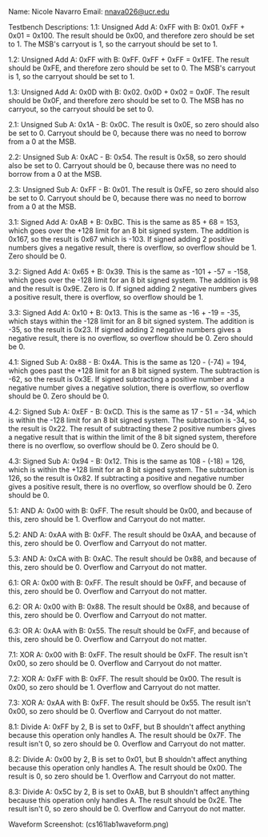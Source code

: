 Name: Nicole Navarro
Email: nnava026@ucr.edu

Testbench Descriptions:
1.1: Unsigned Add A: 0xFF with B: 0x01. 0xFF + 0x01 = 0x100. The result should be 0x00, and therefore zero should be set to 1. The MSB's carryout is 1, so the carryout should be set to 1.

1.2: Unsigned Add A: 0xFF with B: 0xFF. 0xFF + 0xFF = 0x1FE. The result should be 0xFE, and therefore zero should be set to 0. The MSB's carryout is 1, so the carryout should be set to 1.

1.3: Unsigned Add A: 0x0D with B: 0x02. 0x0D + 0x02 = 0x0F. The result should be 0x0F, and therefore zero should be set to 0. The MSB has no carryout, so the carryout should be set to 0.

2.1: Unsigned Sub A: 0x1A - B: 0x0C. The result is 0x0E, so zero should also be set to 0. Carryout should be 0, because there was no need to borrow from a 0 at the MSB.

2.2: Unsigned Sub A: 0xAC - B: 0x54. The result is 0x58, so zero should also be set to 0. Carryout should be 0, because there was no need to borrow from a 0 at the MSB.

2.3: Unsigned Sub A: 0xFF - B: 0x01. The result is 0xFE, so zero should also be set to 0. Carryout should be 0, because there was no need to borrow from a 0 at the MSB.

3.1: Signed Add A: 0xAB + B: 0xBC. This is the same as 85 + 68 = 153, which goes over the +128 limit for an 8 bit signed system. The addition is 0x167, so the result is 0x67 which is -103. If signed adding 2 positive numbers gives a negative result, there is overflow, so overflow should be 1. Zero should be 0.

3.2: Signed Add A: 0x65 + B: 0x39. This is the same as -101 + -57 = -158, which goes over the -128 limit for an 8 bit signed system. The addition is 98 and the result is 0x9E. Zero is 0. If signed adding 2 negative numbers gives a positive result, there is overflow, so overflow should be 1.

3.3: Signed Add A: 0x10 + B: 0x13. This is the same as -16 + -19 = -35, which stays within the -128 limit for an 8 bit signed system. The addition is -35, so the result is 0x23. If signed adding 2 negative numbers gives a negative result, there is no overflow, so overflow should be 0. Zero should be 0.

4.1: Signed Sub A: 0x88 - B: 0x4A. This is the same as 120 - (-74) = 194, which goes past the +128 limit for an 8 bit signed system. The subtraction is -62, so the result is 0x3E. If signed subtracting a positive number and a negative number gives a negative solution, there is overflow, so overflow should be 0. Zero should be 0. 

4.2: Signed Sub A: 0xEF - B: 0xCD. This is the same as 17 - 51 = -34, which is within the -128 limit for an 8 bit signed system. The subtraction is -34, so the result is 0x22. The result of subtracting these 2 positive numbers gives a negative result that is within the limit of the 8 bit signed system, therefore there is no overflow, so overflow should be 0. Zero should be 0. 

4.3: Signed Sub A: 0x94 - B: 0x12. This is the same as 108 - (-18) = 126, which is within the +128 limit for an 8 bit signed system. The subtraction is 126, so the result is 0x82. If subtracting a positive and negative number gives a positive result, there is no overflow, so overflow should be 0. Zero should be 0.

5.1: AND A: 0x00 with B: 0xFF. The result should be 0x00, and because of this, zero should be 1. Overflow and Carryout do not matter.

5.2: AND A: 0xAA with B: 0xFF. The result should be 0xAA, and because of this, zero should be 0. Overflow and Carryout do not matter.

5.3: AND A: 0xCA with B: 0xAC. The result should be 0x88, and because of this, zero should be 0. Overflow and Carryout do not matter.

6.1: OR A: 0x00 with B: 0xFF. The result should be 0xFF, and because of this, zero should be 0. Overflow and Carryout do not matter.

6.2: OR A: 0x00 with B: 0x88. The result should be 0x88, and because of this, zero should be 0. Overflow and Carryout do not matter.

6.3: OR A: 0xAA with B: 0x55. The result should be 0xFF, and because of this, zero should be 0. Overflow and Carryout do not matter.

7.1: XOR A: 0x00 with B: 0xFF. The result should be 0xFF. The result isn't 0x00, so zero should be 0. Overflow and Carryout do not matter.

7.2: XOR A: 0xFF with B: 0xFF. The result should be 0x00. The result is 0x00, so zero should be 1. Overflow and Carryout do not matter.

7.3: XOR A: 0xAA with B: 0xFF. The result should be 0x55. The result isn't 0x00, so zero should be 0. Overflow and Carryout do not matter.

8.1: Divide A: 0xFF by 2, B is set to 0xFF, but B shouldn't affect anything because this operation only handles A. The result should be 0x7F. The result isn't 0, so zero should be 0. Overflow and Carryout do not matter. 

8.2: Divide A: 0x00 by 2, B is set to 0x01, but B shouldn't affect anything because this operation only handles A. The result should be 0x00. The result is 0, so zero should be 1. Overflow and Carryout do not matter.

8.3: Divide A: 0x5C by 2, B is set to 0xAB, but B shouldn't affect anything because this operation only handles A. The result should be 0x2E. The result isn't 0, so zero should be 0. Overflow and Carryout do not matter.

Waveform Screenshot:
(cs161lab1waveform.png)
